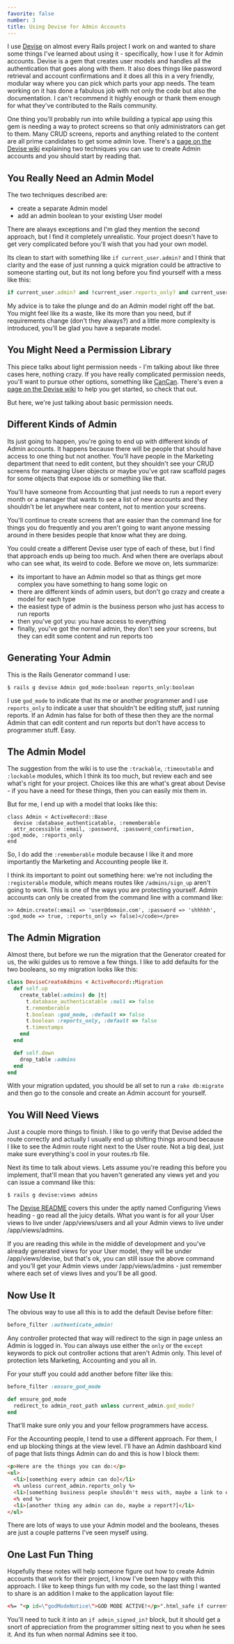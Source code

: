 ```yaml
---
favorite: false
number: 3
title: Using Devise for Admin Accounts
---
```


I use [Devise][devise] on almost every Rails project I work on and wanted to
share some things I've learned about using it - specifically, how I use it for
Admin accounts. Devise is a gem that creates user models and handles all the
authentication that goes along with them. It also does things like password
retrieval and account confirmations and it does all this in a very friendly,
modular way where you can pick which parts your app needs. The team working on
it has done a fabulous job with not only the code but also the documentation. I
can't recommend it highly enough or thank them enough for what they've
contributed to the Rails community.

One thing you'll probably run into while building a typical app using this gem
is needing a way to protect screens so that only administrators can get to them.
Many CRUD screens, reports and anything related to the content are all prime
candidates to get some admin love. There's a [page on the Devise
wiki][wiki_admin] explaining two techniques you can use to create Admin accounts
and you should start by reading that.

## You Really Need an Admin Model

<p class="listHeading">The two techniques described are:</p>

* create a separate Admin model
* add an admin boolean to your existing User model

There are always exceptions and I'm glad they mention the second approach, but I
find it completely unrealistic. Your project doesn't have to get very
complicated before you'll wish that you had your own model.

Its clean to start with something like `if current_user.admin?` and I think that
clarity and the ease of just running a quick migration could be attractive to
someone starting out, but its not long before you find yourself with a mess like
this:

```ruby
if current_user.admin? and !current_user.reports_only? and current_user.edit_content?
```

My advice is to take the plunge and do an Admin model right off the bat. You
might feel like its a waste, like its more than you need, but if requirements
change (don't they always?) and a little more complexity is introduced, you'll
be glad you have a separate model.

## You Might Need a Permission Library

This piece talks about light permission needs - I'm talking about like three
cases here, nothing crazy. If you have really complicated permission needs,
you'll want to pursue other options, something like [CanCan][can_can]. There's
even a [page on the Devise wiki][wiki_can_can] to help you get started, so check
that out.

But here, we're just talking about basic permission needs.

## Different Kinds of Admin

Its just going to happen, you're going to end up with different kinds of Admin
accounts. It happens because there will be people that should have access to one
thing but not another. You'll have people in the Marketing department that need
to edit content, but they shouldn't see your CRUD screens for managing User
objects or maybe you've got raw scaffold pages for some objects that expose ids
or something like that.

You'll have someone from Accounting that just needs to run a report every month
or a manager that wants to see a list of new accounts and they shouldn't be let
anywhere near content, not to mention your screens.

You'll continue to create screens that are easier than the command line for
things you do frequently and you aren't going to want anyone messing around in
there besides people that know what they are doing.

<p class="listHeading">You could create a different Devise user type of each of these, but I find that approach ends up being too much. And when there are overlaps about who can see what, its weird to code. Before we move on, lets summarize:</p>

* its important to have an Admin model so that as things get more complex you
  have something to hang some logic on
* there are different kinds of admin users, but don't go crazy and create a
  model for each type
* the easiest type of admin is the business person who just has access to run reports
* then you've got you: you have access to everything
* finally, you've got the normal admin, they don't see your screens, but they
  can edit some content and run reports too

## Generating Your Admin

This is the Rails Generator command I use:

```
$ rails g devise Admin god_mode:boolean reports_only:boolean
```

I use `god_mode` to indicate that its me or another programmer and I use
`reports_only` to indicate a user that shouldn't be editing stuff, just running
reports. If an Admin has false for both of these then they are the normal Admin
that can edit content and run reports but don't have access to programmer stuff.
Easy.

## The Admin Model

The suggestion from the wiki is to use the `:trackable`, `:timeoutable` and
`:lockable` modules, which I think its too much, but review each and see what's
right for your project. Choices like this are what's great about Devise - if you
have a need for these things, then you can easily mix them in.

But for me, I end up with a model that looks like this:

```
class Admin < ActiveRecord::Base
  devise :database_authenticatable, :rememberable
  attr_accessible :email, :password, :password_confirmation, :god_mode, :reports_only
end
```

So, I do add the `:rememberable` module because I like it and more importantly
the Marketing and Accounting people like it.

I think its important to point out something here: we're not including the
`:registerable` module, which means routes like `/admins/sign_up` aren't going
to work. This is one of the ways you are protecting yourself. Admin accounts can
only be created from the command line with a command like:

```
>> Admin.create(:email => 'user@domain.com', :password => 'shhhhh', :god_mode => true, :reports_only => false)</code></pre>
```

## The Admin Migration

Almost there, but before we run the migration that the Generator created for us,
the wiki guides us to remove a few things. I like to add defaults for the two
booleans, so my migration looks like this:

```ruby
class DeviseCreateAdmins < ActiveRecord::Migration
  def self.up
    create_table(:admins) do |t|
      t.database_authenticatable :null => false
      t.rememberable
      t.boolean :god_mode, :default => false
      t.boolean :reports_only, :default => false
      t.timestamps
    end
  end

  def self.down
    drop_table :admins
  end
end
```

With your migration updated, you should be all set to run a `rake db:migrate`
and then go to the console and create an Admin account for yourself.

## You Will Need Views

Just a couple more things to finish. I like to go verify that Devise added the
route correctly and actually I usually end up shifting things around because I
like to see the Admin route right next to the User route. Not a big deal, just
make sure everything's cool in your routes.rb file.

Next its time to talk about views. Lets assume you're reading this before you
implement, that'll mean that you haven't generated any views yet and you can
issue a command like this:

```
$ rails g devise:views admins
```

The [Devise README][readme] covers this under the aptly named Configuring Views
heading - go read all the juicy details. What you want is for all your User
views to live under /app/views/users and all your Admin views to live under
/app/views/admins.

If you are reading this while in the middle of development and you've already
generated views for your User model, they will be under /app/views/devise, but
that's ok, you can still issue the above command and you'll get your Admin views
under /app/views/admins - just remember where each set of views lives and you'll
be all good.

## Now Use It

The obvious way to use all this is to add the default Devise before filter:

```ruby
before_filter :authenticate_admin!
```

Any controller protected that way will redirect to the sign in page unless an
Admin is logged in. You can always use either the `only` or the `except`
keywords to pick out controller actions that aren't Admin only. This level of
protection lets Marketing, Accounting and you all in.

For your stuff you could add another before filter like this:

```ruby
before_filter :ensure_god_mode

def ensure_god_mode
  redirect_to admin_root_path unless current_admin.god_mode?
end
```

That'll make sure only you and your fellow programmers have access.

For the Accounting people, I tend to use a different approach. For them, I end
up blocking things at the view level. I'll have an Admin dashboard kind of page
that lists things Admin can do and this is how I block them:

```html
<p>Here are the things you can do:</p>
<ul>
  <li>[something every admin can do]</li>
  <% unless current_admin.reports_only %>
  <li>[something business people shouldn't mess with, maybe a link to edit content?]</li>
  <% end %>
  <li>[another thing any admin can do, maybe a report?]</li>
</ul>
```

There are lots of ways to use your Admin model and the booleans, theses are just
a couple patterns I've seen myself using.

## One Last Fun Thing

Hopefully these notes will help someone figure out how to create Admin accounts
that work for their project, I know I've been happy with this approach. I like
to keep things fun with my code, so the last thing I wanted to share is an
addition I make to the application layout file:

```html
<%= "<p id=\"godModeNotice\">GOD MODE ACTIVE!</p>".html_safe if current_admin.god_mode? %>
```

You'll need to tuck it into an `if admin_signed_in?` block, but it should get a
snort of appreciation from the programmer sitting next to you when he sees it.
And its fun when normal Admins see it too.

[devise]: https://github.com/plataformatec/devise
[wiki_admin]: https://github.com/plataformatec/devise/wiki/How-To:-Add-an-Admin-role
[can_can]: https://github.com/ryanb/cancan
[wiki_can_can]: https://github.com/ryanb/cancan
[readme]: https://github.com/plataformatec/devise/blob/master/README.md
